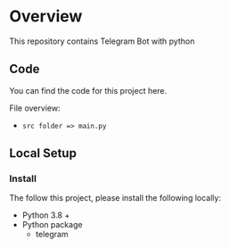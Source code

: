 # Overview
This repository contains Telegram Bot with python

## Code

You can find the code for this project here.

File overview:
- `src folder => main.py`

## Local Setup

### Install

The follow this project, please install the following locally:

- Python 3.8 +
- Python package
  - telegram 

